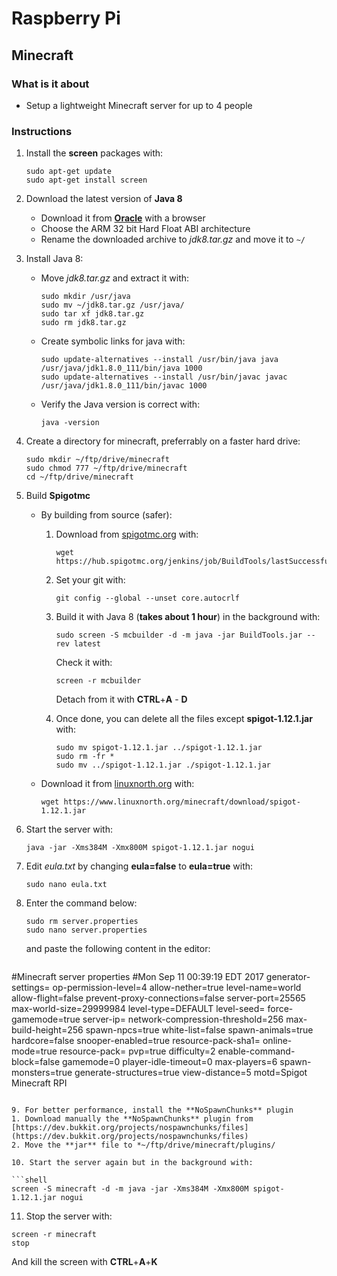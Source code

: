 # Raspberry Pi

## Minecraft

### What is it about
- Setup a lightweight Minecraft server for up to 4 people

### Instructions
1. Install the **screen** packages with:
   
   ```shell
   sudo apt-get update
   sudo apt-get install screen
   ```
   
2. Download the latest version of **Java 8**
   - Download it from [**Oracle**](http://www.oracle.com/technetwork/java/javase/downloads/jdk8-downloads-2133151.html) with a browser
   - Choose the ARM 32 bit Hard Float ABI architecture
   - Rename the downloaded archive to *jdk8.tar.gz* and move it to `~/`
   
3. Install Java 8:
   - Move *jdk8.tar.gz* and extract it with:
   
      ```shell
	  sudo mkdir /usr/java
	  sudo mv ~/jdk8.tar.gz /usr/java/
	  sudo tar xf jdk8.tar.gz
	  sudo rm jdk8.tar.gz
	  ```
	  
   - Create symbolic links for java with:
  
      ```shell
      sudo update-alternatives --install /usr/bin/java java /usr/java/jdk1.8.0_111/bin/java 1000	  
	  sudo update-alternatives --install /usr/bin/javac javac /usr/java/jdk1.8.0_111/bin/javac 1000
	  ```
	  
   - Verify the Java version is correct with:
   
      ```shell
	  java -version
	  ```
	  
4. Create a directory for minecraft, preferrably on a faster hard drive:

   ```shell
   sudo mkdir ~/ftp/drive/minecraft
   sudo chmod 777 ~/ftp/drive/minecraft
   cd ~/ftp/drive/minecraft
   ```
   
5. Build **Spigotmc**
   - By building from source (safer):
      1. Download from [spigotmc.org](https://hub.spigotmc.org) with:
	     
		 ```shell
		 wget https://hub.spigotmc.org/jenkins/job/BuildTools/lastSuccessfulBuild/artifact/target/BuildTools.jar
		 ```
		 
      2. Set your git with: 
	  
	     ```shell
		 git config --global --unset core.autocrlf
		 ```
		 
      3. Build it with Java 8 (**takes about 1 hour**) in the background with:
	  
	     ```shell
		 sudo screen -S mcbuilder -d -m java -jar BuildTools.jar --rev latest
		 ```
		 
		 Check it with:
		 
		 ```shell
		 screen -r mcbuilder
		 ```
		 
		 Detach from it with **CTRL**+**A** - **D**
		 
      4. Once done, you can delete all the files except **spigot-1.12.1.jar** with:
	   
	     ```shell
		 sudo mv spigot-1.12.1.jar ../spigot-1.12.1.jar
		 sudo rm -fr *
		 sudo mv ../spigot-1.12.1.jar ./spigot-1.12.1.jar
		 ```
		 
   - Download it from [linuxnorth.org](https://www.linuxnorth.org/minecraft/download/) with:
   
      ```shell
	  wget https://www.linuxnorth.org/minecraft/download/spigot-1.12.1.jar
	  ```
   
6. Start the server with:

   ```shell
   java -jar -Xms384M -Xmx800M spigot-1.12.1.jar nogui
   ```
   
7. Edit *eula.txt* by changing **eula=false** to **eula=true** with:

   ```shell
   sudo nano eula.txt
   ```
   
8. Enter the command below:
   
   ```shell
   sudo rm server.properties
   sudo nano server.properties
   ```
   
   and paste the following content in the editor:
   
   ```
#Minecraft server properties
#Mon Sep 11 00:39:19 EDT 2017
generator-settings=
op-permission-level=4
allow-nether=true
level-name=world
allow-flight=false
prevent-proxy-connections=false
server-port=25565
max-world-size=29999984
level-type=DEFAULT
level-seed=
force-gamemode=true
server-ip=
network-compression-threshold=256
max-build-height=256
spawn-npcs=true
white-list=false
spawn-animals=true
hardcore=false
snooper-enabled=true
resource-pack-sha1=
online-mode=true
resource-pack=
pvp=true
difficulty=2
enable-command-block=false
gamemode=0
player-idle-timeout=0
max-players=6
spawn-monsters=true
generate-structures=true
view-distance=5
motd=Spigot Minecraft RPI
   ```

9. For better performance, install the **NoSpawnChunks** plugin
   1. Download manually the **NoSpawnChunks** plugin from [https://dev.bukkit.org/projects/nospawnchunks/files](https://dev.bukkit.org/projects/nospawnchunks/files)
   2. Move the **jar** file to *~/ftp/drive/minecraft/plugins/
   
10. Start the server again but in the background with:

   ```shell
   screen -S minecraft -d -m java -jar -Xms384M -Xmx800M spigot-1.12.1.jar nogui
   ```
   
11. Stop the server with:

   ```shell
   screen -r minecraft
   stop
   ```
   
   And kill the screen with **CTRL**+**A**+**K**

